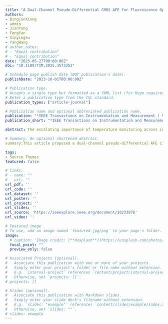 ```yaml
---
title: "A Dual-Channel Pseudo-Differential CMOS AFE for Fluorescence Optical Fiber Temperature Measurement"
authors:
- BingjunXiong
- admin
- JianYang
- FengYan
- XinyingSu
- YangWang
# author_notes:
# - "Equal contribution"
# - "Equal contribution"
date: "2025-05-27T00:00:00Z"
doi: "10.1109/TIM.2025.3573352"

# Schedule page publish date (NOT publication's date).
publishDate: "2023-10-01T00:00:00Z"

# Publication type.
# Accepts a single type but formatted as a YAML list (for Hugo requirements).
# Enter a publication type from the CSL standard.
publication_types: ["article-journal"]

# Publication name and optional abbreviated publication name.
publication: "*IEEE Transactions on Instrumentation and Measurement ( Volume: 74)*. 2023;44(10): 1664-1667."
publication_short: "*IEEE Transactions on Instrumentation and Measurement ( Volume: 74)*. 2023;44(10): 1664-1667"

abstract: The escalating importance of temperature monitoring across industrial production, medical diagnostics, and environmental surveillance poses significant challenges for temperature sensing technologies, particularly in detection precision, electromagnetic interference resilience, and environmental adaptability. In response to these challenges, this article proposes an integrated solution for fluorescence optical fiber temperature sensors, based on a 0.18 μ m CMOS process. The proposed approach uses a dual-channel pseudo-differential analog frontend (AFE) based on a pre-current transimpedance amplifier (PC-TIA). The CMOS AFE employs a novel zero-bias single photodiode (PD) fluorescence detection architecture, enabling differential light detection from a single incident light beam. This results in improved system reliability and measurement accuracy. The proposed pre-current amplifier uses complementary transistors to achieve highly linear amplification of differential current signals. A transimpedance amplifier converts the amplified current into a voltage signal. By employing a dc offset cancellation (DCOC), it effectively solves the issues related to the dc offset voltage at the input stage and the dark current of the PD. Measurement results indicate that the proposed CMOS AFE circuit attains a transimpedance gain of 152.03 dB Ω , along with a −3 dB bandwidth of 4 kHz and an input-referred noise (IRN) current spectral density of 56.3 fA/ √ Hz. These parameters highlight the system’s exceptional capability for high-precision temperature measurements. The prototype chip achieved a maximum differential output swing of 3.25 Vpp,out, validated using both electrical and optical measurement setups. With a temperature range from −30 ∘ C to 100 ∘ C, the proposed temperature sensor prototype exhibited an average error of −0.19 ∘ C and a measurement standard deviation of 0.29 ∘ C.

# Summary. An optional shortened abstract.
summary:This article proposed a dual-channel pseudo-differential AFE circuit using a 0.18 μ m CMOS process. 

tags:
- Source Themes
featured: false

# links:
# - name: ""
#   url: ""
url_pdf: ''
url_code: ''
url_dataset: ''
url_poster: ''
url_project: ''
url_slides: ''
url_source: 'https://ieeexplore.ieee.org/document/10233876'
url_video: ''

# Featured image
# To use, add an image named `featured.jpg/png` to your page's folder. 
image:
  # caption: 'Image credit: [**Unsplash**](https://unsplash.com/photos/jdD8gXaTZsc)'
  focal_point: ""
  preview_only: false

# Associated Projects (optional).
#   Associate this publication with one or more of your projects.
#   Simply enter your project's folder or file name without extension.
#   E.g. `internal-project` references `content/project/internal-project/index.md`.
#   Otherwise, set `projects: []`.
# projects: []

# Slides (optional).
#   Associate this publication with Markdown slides.
#   Simply enter your slide deck's filename without extension.
#   E.g. `slides: "example"` references `content/slides/example/index.md`.
#   Otherwise, set `slides: ""`.
# slides: example
---
```


<!-- {{% callout note %}}
Click the *Cite* button above to demo the feature to enable visitors to import publication metadata into their reference management software.
{{% /callout %}}

{{% callout note %}}
Create your slides in Markdown - click the *Slides* button to check out the example.
{{% /callout %}}

Add the publication's **full text** or **supplementary notes** here. You can use rich formatting such as including [code, math, and images](https://docs.hugoblox.com/content/writing-markdown-latex/). -->
